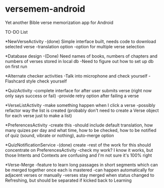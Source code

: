 versemem-android
================

Yet another Bible verse memorization app for Android

TO-DO List

*NewVerseActivity
  -(done) Simple interface built, needs code to download selected verse
  -translation option
  -option for multiple verse selection

*Database design
  -(Done) Need names of books, numbers of chapters and numbers of verses stored in local db
  -Need to figure out how to set up db on first run


*Alternate checker activities
  -Talk into microphone and check yourself
  -Flashcard style check yourself


*QuizActivity
  -complete interface for after user submits verse (right now only says success or fail)
  -provide retry option after failing a verse


*VerseListActivity
  -make something happen when I click a verse
  -possibly refactor way the list is created (probably don't need to create a Verse object for each verse just to make a list)



*PreferencesActivity
  -create this
  -should include default translation, how many quizes per day and what time, how to be checked, how to be notified of quiz (sound, vibrate or nothing), auto-merge option


*QuizNotificationService
  -(done) create
  -rest of the work for this should concentrate on PreferencesActivity
  -check my work? I know it works, but those Intents and Contexts are confusing and I'm not sure it's 100% right

*Verse-Merge
  -feature to learn long passages in short segments which can be merged together once each is mastered
  -can happen automatically for adjacent verses or manually
  -verses stay merged when status changed to Refreshing, but should be separated if kicked back to Learning
